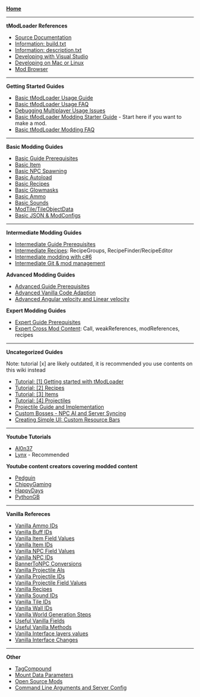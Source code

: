 [**Home**](Home)

___
**tModLoader References**
- [Source Documentation](http://blushiemagic.github.io/tModLoader/html/index.html)
- [Information: build.txt](build.txt)
- [Information: description.txt](description.txt)
- [Developing with Visual Studio](Developing-with-Visual-Studio)
- [Developing on Mac or Linux](https://forums.terraria.org/index.php?threads/.23726/page-526#post-1001200)
- [Mod Browser](Mod-Browser)

___
**Getting Started Guides**
- [Basic tModLoader Usage Guide](Basic-tModLoader-Usage-Guide)
- [Basic tModLoader Usage FAQ](Basic-tModLoader-Usage-FAQ)
- [Debugging Multiplayer Usage Issues](Debugging-Multiplayer-Usage-Issues)
- [Basic tModLoader Modding Starter Guide](Basic-tModLoader-Modding-Guide) - Start here if you want to make a mod.
- [Basic tModLoader Modding FAQ](Basic-tModLoader-Modding-FAQ)

___
**Basic Modding Guides**
- [Basic Guide Prerequisites](Basic-Prerequisites)
- [Basic Item](Basic-Item)
- [Basic NPC Spawning](Basic-NPC-Spawning)
- [Basic Autoload](Basic-Autoload)
- [Basic Recipes](Basic-Recipes)
- [Basic Glowmasks](Basic-glowmask-guide)
- [Basic Ammo](Basic-Ammo)
- [Basic Sounds](Basic-Sounds)
- [ModTile/TileObjectData](https://forums.terraria.org/index.php?threads/.23726/page-238#post-840809)
- [Basic JSON & ModConfigs](Basic-JSON-&-ModConfigs)
___
**Intermediate Modding Guides**
- [Intermediate Guide Prerequisites](Intermediate-Prerequisites)
- [Intermediate Recipes](Intermediate-Recipes): RecipeGroups, RecipeFinder/RecipeEditor
- [Intermediate modding with c#6](Intermediate-modding-with-c%236)
- [Intermediate Git & mod management](Intermediate-Git-&-mod-management)

**Advanced Modding Guides**
- [Advanced Guide Prerequisites](Advanced-Prerequisites)
- [Advanced Vanilla Code Adaption](Advanced-Vanilla-Code-Adaption)
- [Advanced Angular velocity and Linear velocity](Advanced-Angular-velocity-and-Linear-velocity)

**Expert Modding Guides**
- [Expert Guide Prerequisites](Expert-Prerequisites)
- [Expert Cross Mod Content](Expert-Cross-Mod-Content): Call, weakReferences, modReferences, recipes
___
**Uncategorized Guides**

Note: tutorial [x] are likely outdated, it is recommended you use contents on this wiki instead
- [Tutorial: [1] Getting started with tModLoader](https://forums.terraria.org/index.php?threads/.44817/)
- [Tutorial: [2] Recipes](https://forums.terraria.org/index.php?threads/.44822/)
- [Tutorial: [3] Items](https://forums.terraria.org/index.php?threads/.44842/)
- [Tutorial: [4] Projectiles](https://forums.terraria.org/index.php?threads/.44857/)
- [Projectile Guide and Implementation](https://forums.terraria.org/index.php?threads/.40062/)
- [Custom Bosses - NPC AI and Server Syncing](https://forums.terraria.org/index.php?threads/.10474/)
- [Creating Simple UI: Custom Resource Bars](https://forums.terraria.org/index.php?threads/.53417/)

___
**Youtube Tutorials**
- [Al0n37](https://www.youtube.com/user/Al0n37/videos)
- [Lynx](https://www.youtube.com/playlist?list=PLYaXRYIpx67Hc3JJ3ZcCbzYwDAko9Q_lJ) - Recommended

**Youtube content creators covering modded content**
- [Pedguin](https://www.youtube.com/user/PedguinGames)
- [ChippyGaming](https://www.youtube.com/user/ChippyGaming)
- [HappyDays](https://www.youtube.com/user/happydaysgames)
- [PythonGB](https://www.youtube.com/user/PythonGB)

___
**Vanilla Refereces**
- [Vanilla Ammo IDs](Vanilla-Ammo-IDs)
- [Vanilla Buff IDs](Vanilla-Buff-IDs)
- [Vanilla Item Field Values](Vanilla-Item-Field-Values)
- [Vanilla Item IDs](Vanilla-Item-IDs)
- [Vanilla NPC Field Values](Vanilla-NPC-Field-Values)
- [Vanilla NPC IDs](Vanilla-NPC-IDs)
- [BannerToNPC Conversions](BannerToNPC-Conversions)
- [Vanilla Projectile AIs](Vanilla-Projectile-AIs)
- [Vanilla Projectile IDs](Vanilla-Projectile-IDs)
- [Vanilla Projectile Field Values](Vanilla-Projectile-Field-Values)
- [Vanilla Recipes](http://bit.ly/TerrariaVanillaRecipes)
- [Vanilla Sound IDs](Vanilla-Sound-IDs)
- [Vanilla Tile IDs](Vanilla-Tile-IDs)
- [Vanilla Wall IDs](Vanilla-Wall-IDs)
- [Vanilla World Generation Steps](Vanilla-World-Generation-Steps)
- [Useful Vanilla Fields](Useful-Vanilla-Fields)
- [Useful Vanilla Methods](Useful-Vanilla-Methods)
- [Vanilla Interface layers values](Vanilla-Interface-layers-values)
- [Vanilla Interface Changes](Vanilla-Class-Changes)

___
**Other**
- [TagCompound](TagCompound)
- [Mount Data Parameters](MountDataParameters)
- [Open Source Mods](Open-Source-Mods)
- [Command Line Arguments and Server Config](Command-Line)